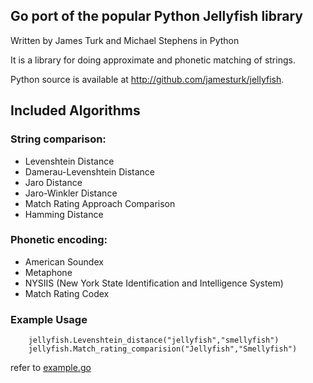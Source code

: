 ## Go port of the popular Python Jellyfish library 
Written by James Turk and Michael Stephens in Python

It is a library for doing approximate and phonetic matching of strings.

Python source is available at http://github.com/jamesturk/jellyfish.

## Included Algorithms

### String comparison:

* Levenshtein Distance
* Damerau-Levenshtein Distance
* Jaro Distance
* Jaro-Winkler Distance
* Match Rating Approach Comparison
* Hamming Distance

### Phonetic encoding:

* American Soundex
* Metaphone
* NYSIIS (New York State Identification and Intelligence System)
* Match Rating Codex

### Example Usage

```
    jellyfish.Levenshtein_distance("jellyfish","smellyfish")
    jellyfish.Match_rating_comparision("Jellyfish","Smellyfish")
```

refer to [example.go](https://github.com/UjjwalAyyangar/go-jellyfish/blob/master/examples/example.go)
